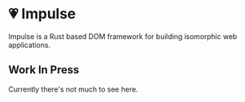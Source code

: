 # 💗 Impulse

Impulse is a Rust based DOM framework for building isomorphic web applications.

## Work In Press

Currently there's not much to see here.
